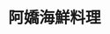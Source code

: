 ---
title: "阿嬌海鮮料理"
description: "阿嬌海鮮料理"
layout: shop
keywords:
  - 美食競賽
  - 台灣美食
  - 美食精選
datePublished: "2025-06-30"
dateModified: "2025-07-02"
city: "台北市"
district: "大安區"
address: "台北市大安區大安路二段19號"
phone: "0227061177"
geo: "25.032283710807754, 121.5461180859745"
google_map: "https://maps.app.goo.gl/ywhRk8dwK9yjZ5n86"
footinder: "https://footinder.com.tw/%E5%8F%B0%E5%8C%97%E5%B8%82%E5%A4%A7%E5%AE%89%E5%8D%80/36286/"
official: ""
award:
  - name: "500盤"
    year: "2024"
    entries:
      - dishes:
          - "酸菜蚵仔"

---